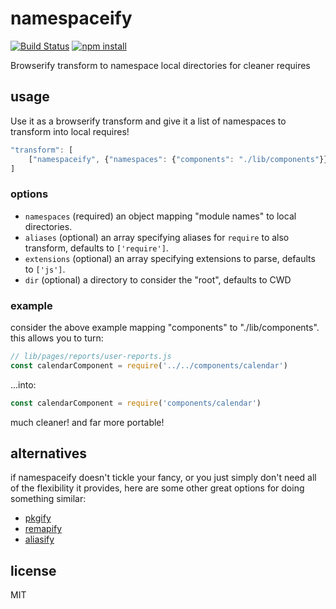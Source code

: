 # namespaceify

[![Build Status](http://img.shields.io/travis/jarofghosts/interleave-array.svg?style=flat)](https://travis-ci.org/jarofghosts/interleave-array)
[![npm install](http://img.shields.io/npm/dm/interleave-array.svg?style=flat)](https://www.npmjs.org/package/interleave-array)

Browserify transform to namespace local directories for cleaner requires

## usage

Use it as a browserify transform and give it a list of namespaces to transform
into local requires!

```js
"transform": [
    ["namespaceify", {"namespaces": {"components": "./lib/components"}}]
]
```

### options

* `namespaces` (required) an object mapping "module names" to local directories.
* `aliases` (optional) an array specifying aliases for `require` to also
  transform, defaults to `['require']`.
* `extensions` (optional) an array specifying extensions to parse, defaults to
  `['js']`.
* `dir` (optional) a directory to consider the "root", defaults to CWD

### example

consider the above example mapping "components" to "./lib/components". this
allows you to turn:

```js
// lib/pages/reports/user-reports.js
const calendarComponent = require('../../components/calendar')
```

...into:

```js
const calendarComponent = require('components/calendar')
```

much cleaner! and far more portable!

## alternatives

if namespaceify doesn't tickle your fancy, or you just simply don't need all of
the flexibility it provides, here are some other great options for doing
something similar:

* [pkgify](http://npm.im/pkgify)
* [remapify](http://npm.im/remapify)
* [aliasify](http://npm.im/aliasify)

## license

MIT
